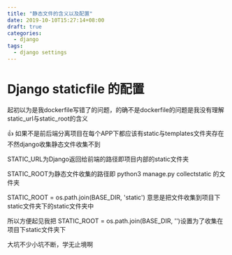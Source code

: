 ```yaml
---
title: "静态文件的含义以及配置"
date: 2019-10-10T15:27:14+08:00
draft: true
categories:
  - django
tags:
  - django settings
---
```


# Django staticfile 的配置

起初以为是我dockerfile写错了的问题，的确不是dockerfile的问题是我没有理解static_url与static_root的含义

👍 如果不是前后端分离项目在每个APP下都应该有static与templates文件夹存在不然django收集静态文件收集不到

STATIC_URL为Django返回给前端的路径即项目内部的static文件夹

STATIC_ROOT为静态文件收集的路径即 python3 manage.py collectstatic 的文件夹

STATIC_ROOT = os.path.join(BASE_DIR, 'static') 意思是把文件收集到项目下static文件夹下的static文件夹中

所以方便起见我把 STATIC_ROOT = os.path.join(BASE_DIR, '')设置为了收集在项目下static文件夹下

大坑不少小坑不断，学无止境啊